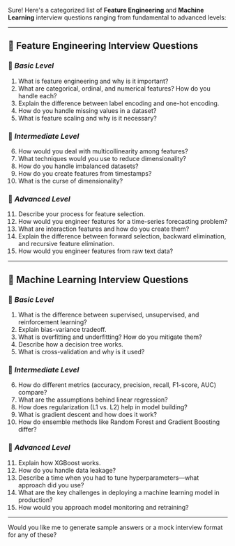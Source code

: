 Sure! Here's a categorized list of **Feature Engineering** and **Machine Learning** interview questions ranging from fundamental to advanced levels:

---

## 🔧 **Feature Engineering Interview Questions**

### 📘 *Basic Level*

1. What is feature engineering and why is it important?
2. What are categorical, ordinal, and numerical features? How do you handle each?
3. Explain the difference between label encoding and one-hot encoding.
4. How do you handle missing values in a dataset?
5. What is feature scaling and why is it necessary?

### 🧠 *Intermediate Level*

6. How would you deal with multicollinearity among features?
7. What techniques would you use to reduce dimensionality?
8. How do you handle imbalanced datasets?
9. How do you create features from timestamps?
10. What is the curse of dimensionality?

### 🧪 *Advanced Level*

11. Describe your process for feature selection.
12. How would you engineer features for a time-series forecasting problem?
13. What are interaction features and how do you create them?
14. Explain the difference between forward selection, backward elimination, and recursive feature elimination.
15. How would you engineer features from raw text data?

---

## 🤖 **Machine Learning Interview Questions**

### 📘 *Basic Level*

1. What is the difference between supervised, unsupervised, and reinforcement learning?
2. Explain bias-variance tradeoff.
3. What is overfitting and underfitting? How do you mitigate them?
4. Describe how a decision tree works.
5. What is cross-validation and why is it used?

### 🧠 *Intermediate Level*

6. How do different metrics (accuracy, precision, recall, F1-score, AUC) compare?
7. What are the assumptions behind linear regression?
8. How does regularization (L1 vs. L2) help in model building?
9. What is gradient descent and how does it work?
10. How do ensemble methods like Random Forest and Gradient Boosting differ?

### 🧪 *Advanced Level*

11. Explain how XGBoost works.
12. How do you handle data leakage?
13. Describe a time when you had to tune hyperparameters—what approach did you use?
14. What are the key challenges in deploying a machine learning model in production?
15. How would you approach model monitoring and retraining?

---

Would you like me to generate sample answers or a mock interview format for any of these?
